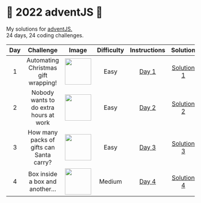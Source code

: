 # 🎄 2022 adventJS 🎄
My solutions for [adventJS.](https://adventjs.dev/en)<br>
24 days, 24 coding challenges.

| Day |                 Challenge                | Image                                                                                         | Difficulty |                                   Instructions                                  |                                 Solution                                |
|:---:|:----------------------------------------:|-----------------------------------------------------------------------------------------------|:----------:|:-------------------------------------------------------------------------------:|:-----------------------------------------------------------------------:|
|  1  |    Automating Christmas gift wrapping!   | <image src = "https://adventjs.dev/challenges-2022/1.svg" width="70px" height="70px"></image> |    Easy    | [Day 1](https://github.com/IggyNP/adventJS/blob/main/day1/instructionsDay1.png) | [Solution 1](https://github.com/IggyNP/adventJS/blob/main/day1/day1.js) |
|  2  |  Nobody wants to do extra hours at work  | <image src = "https://adventjs.dev/challenges-2022/2.svg" width="70px" height="70px"></image> |    Easy    | [Day 2](https://github.com/IggyNP/adventJS/blob/main/day2/instructionsDay2.png) | [Solution 2](https://github.com/IggyNP/adventJS/blob/main/day2/day2.js) |
|  3  | How many packs of gifts can Santa carry? | <image src = "https://adventjs.dev/challenges-2022/3.svg" width="70px" height="70px"></image> |    Easy    | [Day 3](https://github.com/IggyNP/adventJS/blob/main/day3/instructionsDay3.png) | [Solution 3](https://github.com/IggyNP/adventJS/blob/main/day3/day3.js) |
|  4  |      Box inside a box and another...     | <image src = "https://adventjs.dev/challenges-2022/4.svg" width="70px" height="70px"></image> |   Medium   | [Day 4](https://github.com/IggyNP/adventJS/blob/main/day4/instructionsDay4.png) | [Solution 4](https://github.com/IggyNP/adventJS/blob/main/day4/day4.js) |
